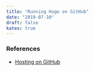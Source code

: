 ```yaml
---
title: "Running Hugo on GitHub"
date: "2019-07-10"
draft: false
katex: true
---
```


### References
- [Hosting on GitHub](https://gohugo.io/hosting-and-deployment/hosting-on-github/#step-by-step-instructions)

